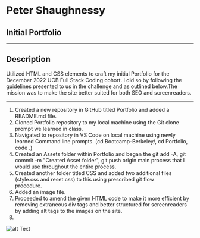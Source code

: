 # Peter Shaughnessy
## Initial Portfolio
___


## Description

Utilized HTML and CSS elements to craft my initial Portfolio for the December 2022 UCB Full Stack Coding cohort. I did so by following the guidelines presented to us in the challenge and as outlined below.The mission was to make the site better suited for both SEO and screenreaders.
___

1. Created a new repository in GitHub titled Portfolio and added a README.md file.
2. Cloned Portfolio repository to my local machine using the Git clone prompt we learned in class.
3. Navigated to repository in VS Code on local machine using newly learned Command line prompts.
   (cd Bootcamp-Berkeley/,  cd Portfolio, code .) 
4. Created an Assets folder within Portfolio and began the git add -A, git commit -m "Created Asset folder", git push origin main 
   process that I would use throughout the entire process.
5. Created another folder titled CSS and added two additional files (style.css and reset.css) to this using prescribed git flow     
   procedure.
6. Added an image file.
7. Proceeded to amend the given HTML code to make it more efficient by removing extraneous div tags and better structured for screenreaders by adding alt tags to the images on the site.
8. 


![alt Text](./assets/img/horiseon.png)